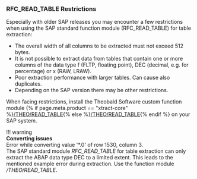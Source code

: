 
### RFC_READ_TABLE Restrictions
Especially with older SAP releases you may encounter a few restrictions when using the SAP standard function module (RFC_READ_TABLE) for table extraction:

- The overall width of all columns to be extracted must not exceed 512 bytes.
- It is not possible to extract data from tables that contain one or more columns of the data type f (FLTP, floating point), DEC (decimal, e.g. for percentage) or x (RAW, LRAW).
- Poor extraction performance with larger tables.  Can cause also duplicates.
- Depending on the SAP version there may be other restrictions. 
 
When facing restrictions, install the Theobald Software custom function module {% if page.meta.product == "xtract-core" %}[/THEO/READ_TABLE](#installation-of-theoread_table){% else %}[/THEO/READ_TABLE](../setup-in-sap/custom-function-module-for-table-extraction.md#installation-of-theoread_table){% endif %} on your SAP system. 

!!! warning  
	**Converting issues**<br>
	Error while converting value '\*.0' of row 1530, column 3.<br>
	The SAP standard module *RFC_READ_TABLE* for table extraction can only extract the ABAP data type DEC to a limited extent. This leads to the mentioned example error during extraction.
	Use the function module */THEO/READ_TABLE*.

